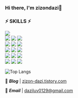 ### Hi there, I'm zizondazi👋


<h3 align="left">⚡ SKILLS ⚡</h3>
<p align="left">
  <img src="https://img.shields.io/badge/Java-007396?style=for-the-badge&logo=Java&logoColor=white"/>
  <br/>
  <img src="https://img.shields.io/badge/Javascript-ffb13b?style=for-the-badge&logo=javascript&logoColor=white"/>
  <img src="https://img.shields.io/badge/html5-E34F26?style=for-the-badge&logo=html5&logoColor=white"> 
  <img src="https://img.shields.io/badge/jquery-0769AD?style=for-the-badge&logo=jquery&logoColor=white">
  
  <br/>
  <img src="https://img.shields.io/badge/Spring-6DB33F?style=for-the-badge&logo=Spring&logoColor=white"/>
  <img src="https://img.shields.io/badge/SpringBoot-6DB33F?style=for-the-badge&logo=SpringBoot&logoColor=white"/>
  <img src="https://img.shields.io/badge/eGov-3766AB?style=for-the-badge&logo=eGov&logoColor=white"/>
  <br/>
  <img src="https://img.shields.io/badge/Mysql-E6B91E?style=for-the-badge&logo=MySql&logoColor=white"/> 
  <img src="https://img.shields.io/badge/oracle-F80000?style=for-the-badge&logo=oracle&logoColor=white">
  <img src="https://img.shields.io/badge/mariaDB-003545?style=for-the-badge&logo=mariaDB&logoColor=white">
  <br/>
  <img src="https://img.shields.io/badge/linux-FCC624?style=for-the-badge&logo=linux&logoColor=black"> 
  <img src="https://img.shields.io/badge/amazonaws-232F3E?style=for-the-badge&logo=amazonaws&logoColor=white"> 
  <img src="https://img.shields.io/badge/apache tomcat-F8DC75?style=for-the-badge&logo=apachetomcat&logoColor=white">
  <br>
  <img src="https://img.shields.io/badge/Docker-2496ED?style=for-the-badge&logo=Docker&logoColor=white"/>
  <img src="https://img.shields.io/badge/Jenkins-D24939?style=for-the-badge&logo=Jenkins&logoColor=white"/>
  <img src="https://img.shields.io/badge/Redis-%23DC382D?style=for-the-badge&logo=redis&logoColor=white&labelColor=%23DC382D"/>
</p>


![Top Langs](https://github-readme-stats.vercel.app/api/top-langs/?username=zizondazi&layout=compact)


🔗 ***Blog***     |  [zizon-dazi.tistory.com](https://zizon-dazi.tistory.com/)

🔗 ***Email***   |  [daziluv0129@gmail.com](mailto:daziluv0129@gmail.com)

<!--
**zizondazi/zizondazi** is a ✨ _special_ ✨ repository because its `README.md` (this file) appears on your GitHub profile.

Here are some ideas to get you started:

- 🔭 I’m currently working on ...
- 🌱 I’m currently learning ...
- 👯 I’m looking to collaborate on ...
- 🤔 I’m looking for help with ...
- 💬 Ask me about ...
- 📫 How to reach me: ...
- 😄 Pronouns: ...
- ⚡ Fun fact: ...
-->
